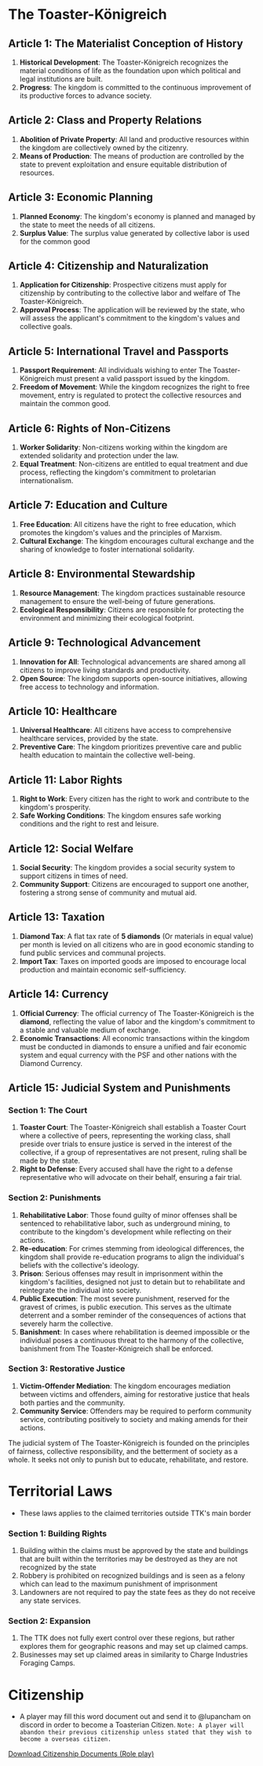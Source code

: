 # The Toaster-Königreich

## Article 1: The Materialist Conception of History

1. **Historical Development**: The Toaster-Königreich recognizes the material conditions of life as the foundation upon which political and legal institutions are built.
2. **Progress**: The kingdom is committed to the continuous improvement of its productive forces to advance society.

## Article 2: Class and Property Relations

1. **Abolition of Private Property**: All land and productive resources within the kingdom are collectively owned by the citizenry.
2. **Means of Production**: The means of production are controlled by the state to prevent exploitation and ensure equitable distribution of resources.

## Article 3: Economic Planning

1. **Planned Economy**: The kingdom's economy is planned and managed by the state to meet the needs of all citizens.
2. **Surplus Value**: The surplus value generated by collective labor is used for the common good

## Article 4: Citizenship and Naturalization

1. **Application for Citizenship**: Prospective citizens must apply for citizenship by contributing to the collective labor and welfare of The Toaster-Königreich.
2. **Approval Process**: The application will be reviewed by the state, who will assess the applicant's commitment to the kingdom's values and collective goals.

## Article 5: International Travel and Passports

1. **Passport Requirement**: All individuals wishing to enter The Toaster-Königreich must present a valid passport issued by the kingdom.
2. **Freedom of Movement**: While the kingdom recognizes the right to free movement, entry is regulated to protect the collective resources and maintain the common good.

## Article 6: Rights of Non-Citizens

1. **Worker Solidarity**: Non-citizens working within the kingdom are extended solidarity and protection under the law.
2. **Equal Treatment**: Non-citizens are entitled to equal treatment and due process, reflecting the kingdom's commitment to proletarian internationalism.

## Article 7: Education and Culture

1. **Free Education**: All citizens have the right to free education, which promotes the kingdom's values and the principles of Marxism.
2. **Cultural Exchange**: The kingdom encourages cultural exchange and the sharing of knowledge to foster international solidarity.

## Article 8: Environmental Stewardship

1. **Resource Management**: The kingdom practices sustainable resource management to ensure the well-being of future generations.
2. **Ecological Responsibility**: Citizens are responsible for protecting the environment and minimizing their ecological footprint.

## Article 9: Technological Advancement

1. **Innovation for All**: Technological advancements are shared among all citizens to improve living standards and productivity.
2. **Open Source**: The kingdom supports open-source initiatives, allowing free access to technology and information.

## Article 10: Healthcare

1. **Universal Healthcare**: All citizens have access to comprehensive healthcare services, provided by the state.
2. **Preventive Care**: The kingdom prioritizes preventive care and public health education to maintain the collective well-being.

## Article 11: Labor Rights

1. **Right to Work**: Every citizen has the right to work and contribute to the kingdom's prosperity.
2. **Safe Working Conditions**: The kingdom ensures safe working conditions and the right to rest and leisure.

## Article 12: Social Welfare

1. **Social Security**: The kingdom provides a social security system to support citizens in times of need.
2. **Community Support**: Citizens are encouraged to support one another, fostering a strong sense of community and mutual aid.

## Article 13: Taxation

1. **Diamond Tax**: A flat tax rate of **5 diamonds** (Or materials in equal value) per month is levied on all citizens who are in good economic standing to fund public services and communal projects.
2. **Import Tax**: Taxes on imported goods are imposed to encourage local production and maintain economic self-sufficiency.

## Article 14: Currency

1. **Official Currency**: The official currency of The Toaster-Königreich is the **diamond**, reflecting the value of labor and the kingdom's commitment to a stable and valuable medium of exchange.
2. **Economic Transactions**: All economic transactions within the kingdom must be conducted in diamonds to ensure a unified and fair economic system and equal currency with the PSF and other nations with the Diamond Currency.

## Article 15: Judicial System and Punishments

### Section 1: The Court

1. **Toaster Court**: The Toaster-Königreich shall establish a Toaster Court where a collective of peers, representing the working class, shall preside over trials to ensure justice is served in the interest of the collective, if a group of representatives are not present, ruling shall be made by the state.
2. **Right to Defense**: Every accused shall have the right to a defense representative who will advocate on their behalf, ensuring a fair trial.

### Section 2: Punishments

1. **Rehabilitative Labor**: Those found guilty of minor offenses shall be sentenced to rehabilitative labor, such as underground mining, to contribute to the kingdom's development while reflecting on their actions.
2. **Re-education**: For crimes stemming from ideological differences, the kingdom shall provide re-education programs to align the individual's beliefs with the collective's ideology.
3. **Prison**: Serious offenses may result in imprisonment within the kingdom's facilities, designed not just to detain but to rehabilitate and reintegrate the individual into society.
4. **Public Execution**: The most severe punishment, reserved for the gravest of crimes, is public execution. This serves as the ultimate deterrent and a somber reminder of the consequences of actions that severely harm the collective.
5. **Banishment**: In cases where rehabilitation is deemed impossible or the individual poses a continuous threat to the harmony of the collective, banishment from The Toaster-Königreich shall be enforced.

### Section 3: Restorative Justice

1. **Victim-Offender Mediation**: The kingdom encourages mediation between victims and offenders, aiming for restorative justice that heals both parties and the community.
2. **Community Service**: Offenders may be required to perform community service, contributing positively to society and making amends for their actions.

The judicial system of The Toaster-Königreich is founded on the principles of fairness, collective responsibility, and the betterment of society as a whole. It seeks not only to punish but to educate, rehabilitate, and restore.

# Territorial Laws

- These laws applies to the claimed territories outside TTK's main border

### Section 1: Building Rights

1. Building within the claims must be approved by the state and buildings that are built within the territories may be destroyed as they are not recognized by the state
2. Robbery is prohibited on recognized buildings and is seen as a felony which can lead to the maximum punishment of imprisonment
3. Landowners are not required to pay the state fees as they do not receive any state services.

### Section 2: Expansion

1. The TTK does not fully exert control over these regions, but rather explores them for geographic reasons and may set up claimed camps.
2. Businesses may set up claimed areas in similarity to Charge Industries Foraging Camps.

# Citizenship

- A player may fill this word document out and send it to @lupancham on discord in order to become a Toasterian Citizen.
  ``Note: A player will abandon their previous citizenship unless stated that they wish to become a overseas citizen.``

[Download Citizenship Documents (Role play)](https://cdn.discordapp.com/attachments/1232871419344457820/1241902279678890074/TTK_Citizenship_Papers.docx?ex=6657c0a0&is=66566f20&hm=34f04fcf36e1a201bc231adecc3dbfb0547d96a7abe07e2dbd3a741774bc875d&)

